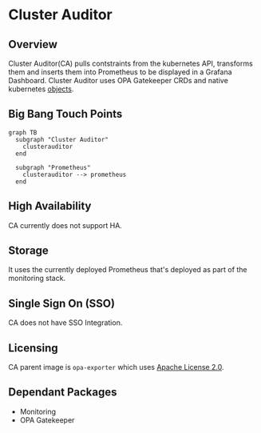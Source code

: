 # Cluster Auditor

## Overview

Cluster Auditor(CA) pulls contstraints from the kubernetes API, transforms them and inserts them into Prometheus to be displayed in a Grafana Dashboard. Cluster Auditor uses OPA Gatekeeper CRDs and native kubernetes [objects](https://repo1.dso.mil/platform-one/big-bang/apps/core/cluster-auditor/-/blob/main/chart/templates/clusterRole.yaml).

## Big Bang Touch Points

```mermaid
graph TB 
  subgraph "Cluster Auditor"
    clusterauditor 
  end 

  subgraph "Prometheus"
    clusterauditor --> prometheus
  end
```

## High Availability

CA currently does not support HA.

## Storage

It uses the currently deployed Prometheus that's deployed as part of the monitoring stack.

## Single Sign On (SSO)

CA does not have SSO Integration.

## Licensing

CA parent image is `opa-exporter` which uses  [Apache License 2.0](https://github.com/mcelep/opa-scorecard/blob/master/LICENSE).

## Dependant Packages

- Monitoring
- OPA Gatekeeper
